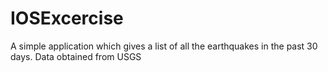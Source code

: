 # IOSExcercise

A simple application which gives a list of all the earthquakes in the past 30 days. Data obtained from USGS
